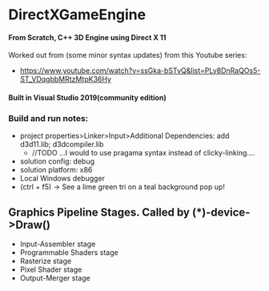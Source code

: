 # DirectXGameEngine
#### From Scratch, C++ 3D Engine using Direct X 11

Worked out from (some minor syntax updates) from this Youtube series: 
- https://www.youtube.com/watch?v=ssGka-bSTvQ&list=PLv8DnRaQOs5-ST_VDqgbbMRtzMtpK36Hy

#### Built in Visual Studio 2019(community edition)

###  Build and run notes: 
- project properties>Linker>Input>Additional Dependencies: add d3d11.lib; d3dcompiler.lib
    - //TODO ...I would to use pragama syntax instead of clicky-linking....
- solution config: debug
- solution platform: x86
- Local Windows debugger
- (ctrl + f5) -> See a lime green tri on a teal background pop up!


## Graphics Pipeline Stages. Called by (*)-device->Draw()
- Input-Assembler stage
- Programmable Shaders stage
- Rasterize stage
- Pixel Shader stage
- Output-Merger stage
